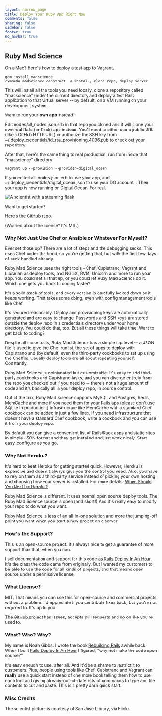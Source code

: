 ```yaml
---
layout: narrow_page
title: Deploy Your Ruby App Right Now
comments: false
sharing: false
sidebar: false
footer: true
no_navbar: true
---
```

## Ruby Mad Science

On a Mac? Here's how to deploy a test app to Vagrant.

    gem install madscience
    rvmsudo madscience construct  # install, clone repo, deploy server

This will install all the tools you need locally, clone a repository called
"madscience" under the current directory and deploy a test Rails application
to that virtual server -- by default, on a VM running on your development
system.

Want to run your <b>own app</b> instead?

Edit nodes/all_nodes.json.erb in that repo you cloned and it will clone your
own real Rails (or Rack) app instead. You'll need to either use a public URL
(like a GitHub HTTP URL) or authorize the SSH key from
~/.deploy_credentials/id_rsa_provisioning_4096.pub to check out your
repository.

After that, here's the same thing to real production, run from inside that
"madscience" directory:

    vagrant up --provision --provider=digital_ocean

If you edited all_nodes.json.erb to use your app, and
~/.deploy_credentials/digital_ocean.json to use your DO account... Then your
app is now running on Digital Ocean. For real.

<img class="pull-right" src="/images/mad_scientist_01.jpg" alt="A scientist with a steaming flask"></img>

Want to get started?

<a href="http://github.com/noahgibbs/madscience">Here's the GitHub repo</a>.

(Worried about the license? It's MIT.)

### Why Not Just Use Chef or Ansible or Whatever For Myself?

Ever set those up? There are a lot of steps and the debugging sucks. This uses
Chef under the hood, so you're getting that, but with the first few days of
suck handled already.

Ruby Mad Science uses the right tools - Chef, Capistrano, Vagrant and
Librarian as deploy tools, and NGinX, RVM, Unicorn and more to run your
app. You could set all that up, or you could let Ruby Mad Science do it. Which
one gets you back to coding faster?

It's a solid stack of tools, and every version is carefully locked down so it
keeps working. That takes some doing, even with config management tools like
Chef.

It's secured reasonably. Deploy and provisioning keys are automatically
generated and are easy to change. Passwords and SSH keys are stored outside
the deploy repo in a credentials directory under your home directory. You
could do that, too. But all these things will take time. Want to get back to
coding?

Despite all those tools, Ruby Mad Science has a simple top level -- a JSON
file is used to give the Chef runlist, the set of apps to deploy with
Capistrano and (by default) even the third-party cookbooks to set up using the
Cheffile. Usually deploy tools are all about repeating yourself. Constantly.

Ruby Mad Science is opinionated but customizable. It's easy to add third-party
cookbooks and Capistrano tasks, and you can diverge entirely from the repo you
checked out if you need to -- there's not a huge amount of code and it's
basically all in your deploy repo, in source control.

Out of the box, Ruby Mad Science supports MySQL and Postgres, Redis, MemCache
and more if you need them for your Rails app (please don't use SQLite in
production.) Infrastructure like MemCache with a standard Chef cookbook can be
added in just a few lines. If you need infrastructure that doesn't have a
standard Chef cookbook, write a cookbook and you can use it from your deploy
repo.

By default you can give a convenient list of Rails/Rack apps and static sites
in simple JSON format and they get installed and just work nicely. Start easy,
configure as you go.

### Why Not Heroku?

It's hard to beat Heroku for getting started quick. However, Heroku is
expensive and doesn't always give you the control you need. Also, you have to
rely on them as a third-party service instead of picking your own hosting and
choosing how your server is installed. For more details: <a
href="http://codefol.io/posts/when-should-you-not-use-heroku">When Should You
Not Use Heroku?</a>

Ruby Mad Science is different. It uses normal open source deploy tools. The
Ruby Mad Science source is open (and short!) And it's really easy to modify
your repo to do what you want.

Ruby Mad Science is less of an all-in-one solution and more the jumping-off
point you want when you start a new project on a server.

### How's the Support?

This is an open-source project. It's always nice to get a guarantee of more
support than that, when you can.

I sell documentation and support for this code <a
href="http://rails-deploy-in-an-hour.com">as Rails Deploy In An Hour</a>. It's
the class the code came from originally. But I wanted my customers to be able
to use the code for all kinds of projects, and that means open source under a
permissive license.

### What License?

MIT. That means you can use this for open-source and commercial projects
without a problem. I'd appreciate if you contribute fixes back, but you're not
required to. It's up to you.

<a href="http://github.com/noahgibbs/madscience">The GitHub
project</a> has issues, accepts pull requests and so on like you're used to.

### What? Who? Why?

My name is Noah Gibbs. I wrote the book <a
href="http://rebuilding-rails.com">Rebuilding Rails</a> awhile back. When I
built <a href="http://rails-deploy-in-an-hour.com">Rails Deploy In An Hour</a>
I figured, "why not make the code open source?"

It's easy enough to use, after all. And it'd be a shame to restrict it to
customers. Plus, people using tools like Chef, Capistrano and Vagrant can
<b>really</b> use a quick start instead of one more book telling them how to
use each tool and giving already-out-of-date lists of commands to type and
file contents to cut and paste. This is a pretty darn quick start.

### Misc Credits

The scientist picture is courtesy of San Jose Library, via Flickr.
